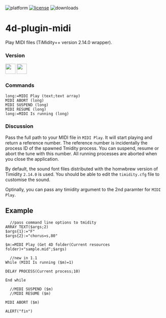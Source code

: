 ![platform](https://img.shields.io/static/v1?label=platform&message=osx-64%20|%20win-32%20|%20win-64&color=blue)
[![license](https://img.shields.io/github/license/miyako/4d-plugin-midi)](LICENSE)
![downloads](https://img.shields.io/github/downloads/miyako/4d-plugin-midi/total)

# 4d-plugin-midi
Play MIDI files (TiMidity++ version 2.14.0 wrapper).

### Version

<img width="32" height="32" src="https://user-images.githubusercontent.com/1725068/73986501-15964580-4981-11ea-9ac1-73c5cee50aae.png"> <img src="https://user-images.githubusercontent.com/1725068/73987971-db2ea780-4984-11ea-8ada-e25fb9c3cf4e.png" width="32" height="32" />

### Commands

```
long:=MIDI Play (text;text array)
MIDI ABORT (long)
MIDI SUSPEND (long)
MIDI RESUME (long)
long:=MIDI Is running (long)
```

### Discussion

Pass the full path to your MIDI file in ``MIDI Play``. It will start playing and return a reference number. The reference number is incidentally the process ID of the spawned Tmidity process. You can suspend, resume or abort the tune with this number. All running processes are aborted when you close the application.

By default, the sound font files distributed with the homwbrew version of Timidity ``2.14.0`` is used. You should be able to edit the ``timidity.cfg`` file to customise the sound. 

Optinally, you can pass any timidity argument to the 2nd paramter for ``MIDI Play``.

Example
---

```
  //pass command line options to tmidity 
ARRAY TEXT($args;2)
$args{1}:="F"
$args{2}:="chorus=s,80"

$m:=MIDI Play (Get 4D folder(Current resources folder)+"sample.mid";$args)

  //new in 1.1
While (MIDI Is running ($m)=1)

DELAY PROCESS(Current process;10)

End while 

  //MIDI SUSPEND ($m)
  //MIDI RESUME ($m)

MIDI ABORT ($m)

ALERT("fin")
```
